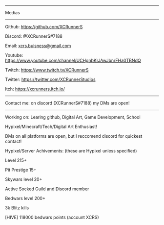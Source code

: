 ----------------------------------------------------------------------

Medias

----------------------------------------------------------------------

Github: https://github.com/XCRunnerS

Discord: @XCRunnerS#7188

Email: xcrs.buisness@gmail.com

Youtube: https://www.youtube.com/channel/UCHgnbKrJAwJbnrFHa0TBNdQ

Twitch: https://www.twitch.tv/XCRunnerS

Twitter: https://twitter.com/XCRunnerStudios

Itch: https://xcrunners.itch.io/

---------------------------------------------------------------------

Contact me: on discord (XCRunnerS#7188) my DMs are open!

---------------------------------------------------------------------

Working on: Learing github, Digital Art, Game Development, School

Hypixel/Minecraft/Tech/Digital Art Enthusiast!

DMs on all platforms are open, but I reccomend discord for quickest contact!



Hypixel/Server Achivements: (these are Hypixel unless specified)

Level 215+

Pit Prestige 15+

Skywars level 20+

Active Socked Guild and Discord member

Bedwars level 200+

3k Blitz kills

[HIVE] 118000 bedwars points (account XCRS)
<!--
**XCRunnerS/XCRunnerS** is a ✨ _special_ ✨ repository because its `README.md` (this file) appears on your GitHub profile.

Here are some ideas to get you started:
- 🔭 I’m currently working on ...
- 🌱 I’m currently learning ...
- 👯 I’m looking to collaborate on ...
- 🤔 I’m looking for help with ...
- 💬 Ask me about ...
- 📫 How to reach me: ...
- 😄 Pronouns: ...
- ⚡ Fun fact: ...
-->
